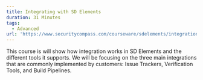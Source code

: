 ```yaml
---
title: Integrating with SD Elements
duration: 31 Minutes
tags:
  - Advanced
url: 'https://www.securitycompass.com/courseware/sdelements/integration/'
---
```

This course is will show how integration works in SD Elements and the different tools it supports. We will be focusing on the three main integrations that are commonly implemented by customers: Issue Trackers, Verification Tools, and Build Pipelines.

